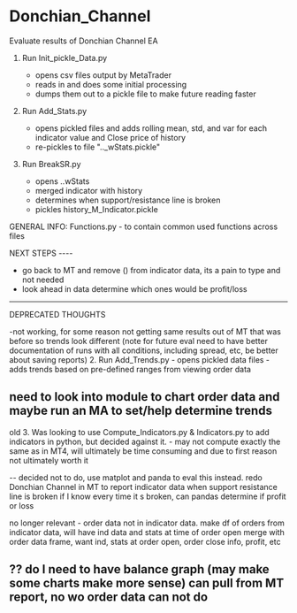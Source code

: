 # Donchian_Channel
Evaluate results of Donchian Channel EA

1. Run Init_pickle_Data.py
    - opens csv files output by MetaTrader
    - reads in and does some initial processing
    - dumps them out to a pickle file to make future reading faster

2. Run Add_Stats.py
    - opens pickled files and adds rolling mean, std, and var for each indicator value and Close price of history
    - re-pickles to file ".._wStats.pickle"

3. Run BreakSR.py
    - opens ..wStats
    - merged indicator with history
    - determines when support/resistance line is broken
    - pickles history_M_Indicator.pickle

GENERAL INFO:
Functions.py - to contain common used functions across files


NEXT STEPS ----
- go back to MT and remove () from indicator data, its a pain to type and not needed
- look ahead in data determine which ones would be profit/loss

---------------------------------------------------------------------------------------------------------------------
DEPRECATED THOUGHTS

-not working, for some reason not getting same results out of MT that was before so trends look different
   (note for future eval need to have better documentation of runs with all conditions, including spread, etc, be better
   about saving reports)
2.  Run Add_Trends.py
    - opens pickled data files
    - adds trends based on pre-defined ranges from viewing order data
## need to look into module to chart order data and maybe run an MA to set/help determine trends

old 3. Was looking to use Compute_Indicators.py & Indicators.py to add indicators in python, but decided
    against it.  - may not compute exactly the same as in MT4, will ultimately be time
    consuming and due to first reason not ultimately worth it

-- decided not to do, use matplot and panda to eval this instead.  redo Donchian Channel in MT to report indicator
   data when support resistance line is broken
   if I know every time it s broken, can pandas determine if profit or loss


no longer relevant - order data not in indicator data.  make df of orders from indicator data, will have ind data
    and stats at time of order open
    merge with order data frame, want ind, stats at order open, order close info, profit, etc

?? do I need to have balance graph (may make some charts make more sense) can pull from MT report, no wo order data
    can not do
---------------------------------------------------------------------------------------------------------------------